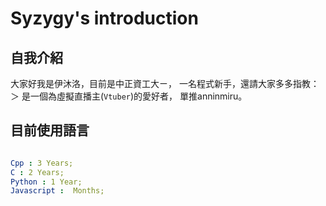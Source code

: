 # Syzygy's introduction

## 自我介紹

大家好我是伊沐洛，目前是中正資工大ㄧ，
一名程式新手，還請大家多多指教：＞
是一個為虛擬直播主(`Vtuber`)的愛好者，
單推anninmiru。

## 目前使用語言

```yaml

Cpp : 3 Years;
C : 2 Years;
Python : 1 Year;
Javascript :  Months;

```
